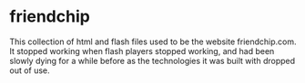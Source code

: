# friendchip

This collection of html and flash files used to be the website friendchip.com. It stopped working when flash players stopped working, and had been slowly dying for a while before as the technologies it was built with dropped out of use. 

## 